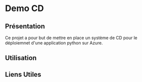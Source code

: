# Demo CD 

## Présentation 

Ce projet a pour but de mettre en place un système de CD pour le déploiemnet d'une application python sur Azure.

## Utilisation 


## Liens Utiles 
